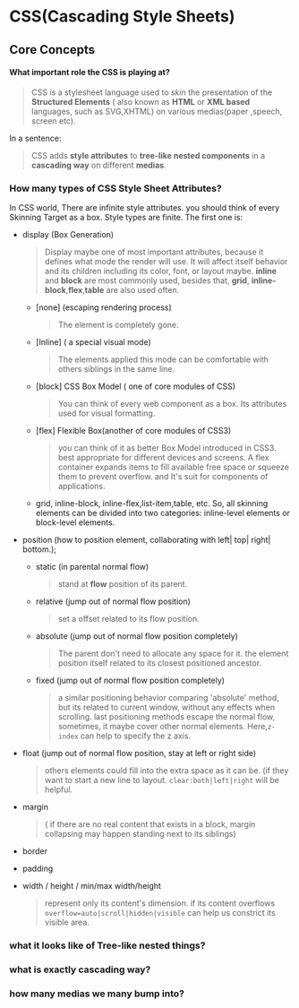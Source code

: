 # CSS(Cascading Style Sheets)

## Core Concepts

#### What important role the CSS is playing at?

> CSS is a stylesheet language used to *skin* the presentation of the **Structured Elements** ( also known as **HTML** or **XML based** languages, such as SVG,XHTML) on various medias(paper ,speech, screen etc).

In a sentence:
> CSS adds **style attributes** to **tree-like nested components** in a **cascading way** on different **medias**.

### How many types of CSS Style Sheet Attributes?

In CSS world, There are infinite style attributes. you should think of every Skinning Target as a box. Style types are finite. The first one is:

* display (Box Generation)
    > Display maybe one of most important attributes, because it defines what mode the render will use. It will affect itself behavior and its children including its color, font, or layout maybe. **inline** and **block** are most commonly used, besides that, **grid**, **inline-block**,**flex**,**table** are also used often.
        
    * [none] (escaping rendering process)
        > The element is completely gone.
    * [Inline] ( a special visual mode)
        > The elements applied this mode can be comfortable with others siblings in the same line.

    * [block] CSS Box Model ( one of core modules of CSS)
        > You can think of every web component as a box. Its attributes used for visual formatting.
    * [flex] Flexible Box(another of core modules of CSS3)
        > you can think of it as better Box Model introduced in CSS3. best appropriate for different devices and screens. A flex container expands items to fill available free space or squeeze them to prevent overflow. and It's suit for components of applications.
    * grid, inline-block, inline-flex,list-item,table, etc. So, all skinning elements can be divided  into two categories: inline-level elements or block-level elements.

* position (how to position element, collaborating with left| top| right| bottom.);
    * static (in parental normal flow)
        >stand at **flow** position of its parent.
    * relative (jump out of normal flow position)     
        >set a offset related to its flow position.
    * absolute (jump out of normal flow position completely)
        > The parent don't need to allocate any space for it. the element position itself related to its closest positioned ancestor. 
    * fixed (jump out of normal flow position completely)
        > a similar positioning behavior comparing 'absolute' method, but its related to current window, without any effects when scrolling.
        > last positioning methods escape the normal flow, sometimes, it maybe cover other normal elements. Here,`z-index` can help to specify the z axis.

* float (jump out of normal flow position, stay at left or right side)
    > others elements could fill into the extra space as it can be. (if they want to start a new line to layout. `clear:both|left|right` will be helpful.

* margin 
    >( if there are no real content that exists in a block, margin collapsing may happen standing next to its siblings)
     
* border
    > 
* padding
* width / height / min/max width/height
    > represent only its content's dimension. if its content overflows `overflow=auto|scroll|hidden|visible` can help us constrict its visible area.

### what it looks like of Tree-like nested things?


### what is exactly cascading way?


### how many medias we many bump into?

